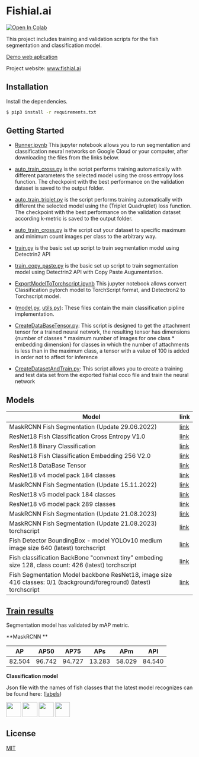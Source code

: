 
# Fishial.ai

<a target="_blank" href="https://colab.research.google.com/drive/1nKJ0V1sBLgfNJaCTQmuqUV1ybrx1m7qI?usp=sharing">
  <img src="https://colab.research.google.com/assets/colab-badge.svg" alt="Open In Colab"/>
</a>

This project includes training and validation scripts for the fish segmentation and classification model.

[Demo web aplication](https://portal.fishial.ai/search/by-fishial-recognition)

Project website: www.fishial.ai

## Installation

Install the dependencies.

```sh
$ pip3 install -r requirements.txt
```

## Getting Started

* [Runner.ipynb](Runner.ipynb) This jupyter notebook allows you to run segmentation and classification neural networks on Google Cloud or your computer, after downloading the files from the links below.

* [auto_train_cross.py](train_scripts/classification/auto_train_cross.py) is the script performs training automatically with different parameters the selected model using the cross entropy loss function. The checkpoint with the best performance on the validation dataset is saved to the output folder.

* [auto_train_triplet.py](train_scripts/classification/auto_train_triplet.py) is the script performs training automatically with different the selected model using the (Triplet Quadruplet) loss function. The checkpoint with the best performance on the validation dataset according k-metric is saved to the output folder.

* [auto_train_cross.py](train_scripts/classification/auto_train_cross.py) is the script cut your dataset to specific maximum and minimum count images per class to the arbitrary way.

* [train.py](train_scripts/segmentation/train.py) is the basic set up script to train segmentation model using Detectrin2 API 

* [train_copy_paste.py](train_scripts/segmentation/train_copy_paste.py) is the basic set up script to train segmentation model using Detectrin2 API with Copy Paste Augumentation.

* [ExportModelToTorchscript.ipynb](helper/ExportModelToTorchscript.ipynb) This jupyter notebook allows convert Classification pytorch model to TorchScript format, and Detectron2 to Torchscript model.

* ([model.py](module/classification_package/src/model.py), [utils.py](module/classification_package/src/utils.py)): These files contain the main classification pipline implementation.

* [CreateDataBaseTensor.py](helper/classification/CreateDataBaseTensor.py): This script is designed to get the attachment tensor for a trained neural network, the resulting tensor has dimensions {number of classes * maximum number of images for one class * embedding dimension} for classes in which the number of attachments is less than in the maximum class, a tensor with a value of 100 is added in order not to affect for inference

* [CreateDatasetAndTrain.py](helper/classification/CreateDatasetAndTrain.ipynb): This script allows you to create a training and test data set from the exported fishial coco file and train the neural network

## Models

| Model | link  |
| ------------- | ------------- |
| MaskRCNN Fish Segmentation (Update 29.06.2022)  | [link](https://storage.googleapis.com/fishial-ml-resources/models_29.06.2022/model_0259999.pth) |
| ResNet18 Fish Classification Cross Entropy V1.0 | [link](https://storage.googleapis.com/fishial-ml-resources/final_cross_cross_entropy_0.9923599320882852_258571.0.ckpt) |
| ResNet18 Binary Classification  | [link](https://storage.cloud.google.com/fishial-ml-resources/binary_class.ckpt) |
| ResNet18 Fish Classification Embedding 256 V2.0  | [link](https://storage.googleapis.com/fishial-ml-resources/models_29.06.2022/full_256.ckpt) |
| ResNet18 DataBase Tensor  | [link](https://storage.googleapis.com/fishial-ml-resources/models_29.06.2022/train%2Btest_embedding.pt) |
| ResNet18 v4 model pack 184 classes | [link](https://storage.googleapis.com/fishial-ml-resources/classification_v5.zip) |
| MaskRCNN Fish Segmentation (Update 15.11.2022)  | [link](https://storage.googleapis.com/fishial-ml-resources/model_15_11_2022.pth) |
| ResNet18 v5 model pack 184 classes | [link](https://storage.googleapis.com/fishial-ml-resources/classification_22_12.zip) |
| ResNet18 v6 model pack 289 classes| [link](https://storage.googleapis.com/fishial-ml-resources/classification_fishial_30_06_2023.zip) |
| MaskRCNN Fish Segmentation (Update 21.08.2023) | [link](https://storage.googleapis.com/fishial-ml-resources/model_21_08_2023.pth) |
| MaskRCNN Fish Segmentation (Update 21.08.2023)  torchscript  | [link](https://storage.googleapis.com/fishial-ml-resources/segmentation_21_08_2023.ts) |
| Fish Detector BoundingBox - model YOLOv10 medium image size 640  (latest) torchscript  | [link](https://storage.googleapis.com/fishial-ml-resources/detector_v10_m3.zip) |
| Fish classification BackBone "convnext tiny" embeding size 128, class count: 426 (latest) torchscript  | [link](https://storage.googleapis.com/fishial-ml-resources/classification_rectangle_v7-1.zip) |
| Fish Segmentation Model backbone ResNet18, image size 416 classes: 0/1 (background/foreground) (latest) torchscript  | [link](https://storage.googleapis.com/fishial-ml-resources/segmentator_fpn_res18_416_1.zip) |


## [Train results](train_scripts/README.md)


Segmentation model has validated by mAP metric.

**MaskRCNN **

| AP | AP50  | AP75 | APs | APm | APl | 
| ------------- | ------------- | ------------- | ------------- | ------------- | ------------- |
| 82.504  | 96.742 | 94.727 | 13.283 | 58.029 | 84.540 |


**Classification model**

Json file with the names of fish classes that the latest model recognizes can be found here: ([labels](labels.json)) 


<p float="left">
  <img src="https://fishial.ai/static/fishial_logo-2c651a547f55002df228d91f57178377.png" height="40" />
  <img src="https://wp.fishial.ai/wp-content/uploads/2020/08/68e6fe03-e654-4d15-9161-98715ff1f393.png" height="40" /> 
  <img src="https://wp.fishial.ai/wp-content/uploads/2021/01/WYE-Foundation-Full-Color.png" height="40" />
  <img src="https://wp.fishial.ai/wp-content/uploads/2019/08/dotcom-standard.png" height="40" />
</p>


## License

[MIT](https://choosealicense.com/licenses/mit/)

